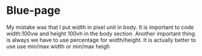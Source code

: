 # Blue-page
 My mistake was that I put width in pixel unit in body. It is important to code width:100vw and height 100vh in the body section. Another important thing is always we have to use percentage for width/height. It is actually better to use use min/max width or min/max heigh
